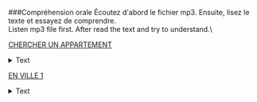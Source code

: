 ###Compréhension orale
Écoutez d'abord le fichier mp3. Ensuite, lisez le texte et essayez de comprendre.\
Listen mp3 file first. After read the text and try to understand.\

[CHERCHER UN APPARTEMENT](112_small.mp3)
<details><summary>Text</summary>
- Allo?
- Bonjour, monsieur. J'appelle pour l'appartement dans le centre de Grenoble. Il y a une annonce sur internet. Est-ce que je peux avoir plus d'informations?\
- Oui, bien sůr! Qu'est-ce que vous voulez savoir ?\
- Où se trouve l'appartement exactement?\
- ll se trouve rue Molière. C'est près de la place Victor Hugo.\
- Ah! C'est parfait. Ce n'est pas loin de mon travail. Et ilya un parking dans l'immeuble ?\
- Non, mais il y a un grand parking public près de l'immeuble.\
- D'accord! Et est-ce qu'il y a un ascenseur?\
- Oui, c'est un immeuble récent avec ascenseur.\
- Et dans la salle de bains, il y a une douche ou une baignoire?\
 -Une douche.\
- Et quels sont les meubles dans la chambre?\
 -Il y a un lit double, un bureau et deux armoires.\
- Ah, c'est bien! Et dans le séjour?\
- Alors, il y a une grande table avec des chaises, un canapé et une table basse avec une télévision.\
- Ok. Est-ce que je peux visiter l'appartement demain matin ?\
- Ah, désolé! Demain matin ce n'est pas possible. Demain après-midi, si vous voulez.\
- Euh... D'accord, demain après-midi alors.
</details>

[EN VILLE 1](115_small.mp3)
<details><summary>Text</summary>
- Qu'est-ce que vous faites?\
- On va en ville pour faire des courses. Tu veux venir avec nous ?\
- Ben... Je ne sais pas. Vous allez où exactement?\
- Alors, d'abord, on doit passer à la banque pour retirer de l'argent. Ensuite, on doit aller à la pharmacie pour acheter des médicaments pour Léo, il est un peu malade. Et puis, on va à la poste pour envoyer un colis, et après on va au supermarché pour faire des courses. On n'a pas assez de nourriture pour ce soir.\
- Ah, euh... Moi, je reste ici alors, i'ai beaucoup de travail...\
- Oui, bien sûr.\
- Et puis le samedi, il y a beaucoup d'embouteillages et trop de monde en ville.\
- Ah! Oui, je sais. Moi non plus, je n'ai pas envie d'aller en ville, mais on n'a pas le choix.\
- Oui, je sais... Et vous n'allez pas à la boulangerie? On n'a pas assez de pain.\
- Non, on n'a pas le temps. Mais toi, tu peux peut-être trouver un peu de temps pour aller à la boulangerie, non?
</details>
